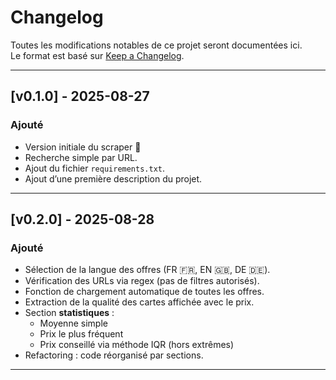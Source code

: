 # Changelog

Toutes les modifications notables de ce projet seront documentées ici.  
Le format est basé sur [Keep a Changelog](https://keepachangelog.com/fr/1.0.0/).

---

## [v0.1.0] - 2025-08-27
### Ajouté
- Version initiale du scraper 🎉
- Recherche simple par URL.
- Ajout du fichier `requirements.txt`.
- Ajout d’une première description du projet.

---

## [v0.2.0] - 2025-08-28
### Ajouté
- Sélection de la langue des offres (FR 🇫🇷, EN 🇬🇧, DE 🇩🇪).
- Vérification des URLs via regex (pas de filtres autorisés).
- Fonction de chargement automatique de toutes les offres.
- Extraction de la qualité des cartes affichée avec le prix.
- Section **statistiques** :  
  - Moyenne simple  
  - Prix le plus fréquent  
  - Prix conseillé via méthode IQR (hors extrêmes)
- Refactoring : code réorganisé par sections.

---
